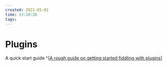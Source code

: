 ```yaml
---
created: 2021-05-02
time: 13:10:20
tags:
---
```


# Plugins
A quick start guide ^[[A rough guide on getting started fiddling with plugins](https://forum.obsidian.md/t/plugins-mini-faq/7737/26?u=riddyrayes)]